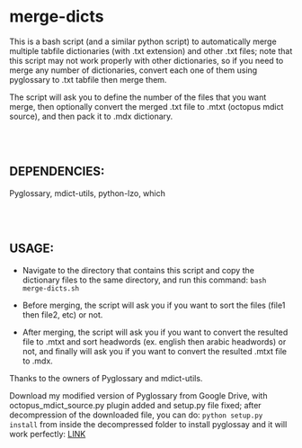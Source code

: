 # merge-dicts

This is a bash script (and a similar python script) to automatically merge multiple tabfile dictionaries (with .txt extension) and other .txt files; note that this script may not work properly with other dictionaries, so if you need to merge any number of dictionaries, convert each one of them using pyglossary to .txt tabfile then merge them.

The script will ask you to define the number of the files that you want merge, then optionally convert the merged .txt file to .mtxt (octopus mdict source), and then pack it to .mdx dictionary.

<br />
<br />

## DEPENDENCIES:

Pyglossary, mdict-utils, python-lzo, which

<br />
<br />

## USAGE:

- Navigate to the directory that contains this script and copy the dictionary files to the same directory, and  run this command: `bash merge-dicts.sh`

- Before merging, the script will ask you if you want to sort the files (file1 then file2, etc) or not.

- After merging, the script will ask you if you want to convert the resulted file to .mtxt and sort headwords (ex. english then arabic headwords) or not, and finally will ask you if you want to convert the resulted .mtxt file to .mdx.


Thanks to the owners of Pyglossary and mdict-utils.

Download my modified version of Pyglossary from Google Drive, with octopus_mdict_source.py plugin added and setup.py file fixed; after decompression of the downloaded file, you can do: `python setup.py install` from inside the decompressed folder to install pyglossay and it will work perfectly: [LINK](https://drive.google.com/open?id=1foGOqZGtbVgG65zlEk2hXMPXKSQyNuIX)
